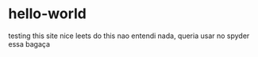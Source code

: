 # hello-world
testing this site
nice leets do this
nao entendi nada, queria usar no spyder essa bagaça
